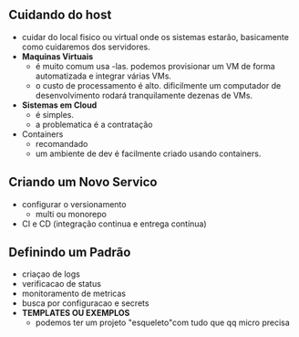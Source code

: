## Cuidando do host
- cuidar do local fisico ou virtual onde os sistemas estarão, basicamente como cuidaremos dos servidores.
- **Maquinas Virtuais**
  - é muito comum usa -las. podemos provisionar um VM de forma automatizada e integrar várias VMs.
  - o custo de processamento é alto. dificilmente um computador de desenvolvimento rodará tranquilamente dezenas de VMs.
- **Sistemas em Cloud**
  - é simples.
  - a problematica é a contratação
- Containers
  - recomandado
  - um ambiente de dev é facilmente criado usando containers.

## Criando um Novo Servico
- configurar o versionamento
  - multi ou monorepo
- CI e CD (integração continua e entrega contínua)


## Definindo um Padrão
- criaçao de logs
- verificacao de status
- monitoramento de metricas
- busca por configuracao e secrets
- **TEMPLATES OU EXEMPLOS**
  - podemos ter um projeto "esqueleto"com tudo que qq micro precisa